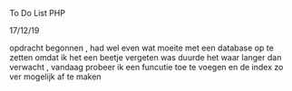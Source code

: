 To Do List PHP

17/12/19

opdracht begonnen , had wel even wat moeite met een database op te zetten omdat ik het een beetje vergeten was duurde het waar langer dan verwacht , vandaag probeer ik een funcutie toe te voegen en de index zo ver mogelijk af te maken
